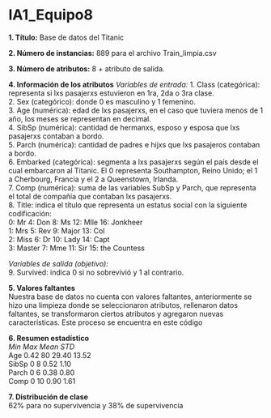 # IA1_Equipo8
**1. Título:** Base de datos del Titanic
   
**2. Número de instancias:** 889 para el archivo Train_limpia.csv
   
**3. Número de atributos:** 8 + atributo de salida.
   
**4. Información de los atributos**
   *Variables de entrada:*
      1. Class (categórica): representa si lxs pasajerxs estuvieron en 1ra, 2da o 3ra clase.  <br>
      2. Sex (categórico): donde 0 es masculino y 1 femenino.  
      3. Age (numérica): edad de lxs pasajerxs, en el caso que tuviera menos de 1 año, los meses se representan en decimal.  
      4. SibSp (numérica): cantidad de hermanxs, esposo y esposa que lxs pasajerxs contaban a bordo.  
      5. Parch (numérica): cantidad de padres e hijxs que lxs pasajeros contaban a bordo.  
      6. Embarked (categórica): segmenta a lxs pasajerxs según el país desde el cual embarcaron al Titanic. El 0 representa Southampton, Reino Unido; el 1 a Cherbourg, Francia y el 2 a Queenstown, Irlanda.  
      7. Comp (numérica): suma de las variables SubSp y Parch, que representa el total de compañía que contaban lxs pasajerxs.  
      8. Title: indica el título que representa un estatus social con la siguiente codificación:  
          0: Mr		4: Don      8: Ms        12: Mlle            16: Jonkheer  
          1: Mrs	5: Rev      9: Major     13: Col  
          2: Miss	6: Dr       10: Lady     14: Capt  
          3: Master	7: Mme      11: Sir      15: the Countess  
         		
   *Variables de salida (objetivo):*  
      9. Survived: indica 0 si no sobrevivió y 1 al contrario.  
          
**5. Valores faltantes**  
Nuestra base de datos no cuenta con valores faltantes, anteriormente se hizo una limpieza donde se seleccionaron atributos, rellenaron datos faltantes, se transformaron ciertos atributos y agregaron nuevas características. Este proceso se encuentra en este código  

**6. Resumen estadístico**  
		*Min      Max     Mean 	  STD*  
Age		0.42	  80      29.40	  13.52   
SibSp		0	  8	  0.52	  1.10  
Parch		0	  6	  0.38	  0.80  
Comp		0	  10      0.90	  1.61  

**7. Distribución de clase**  
62% para no supervivencia y 38% de supervivencia

